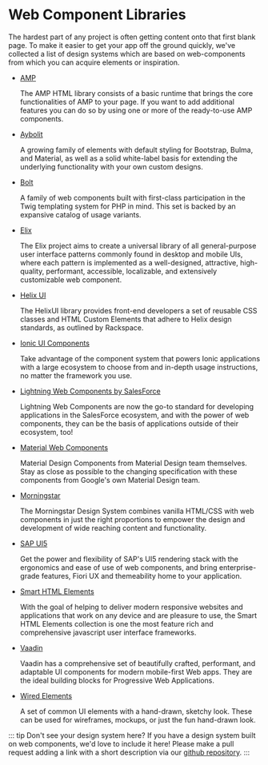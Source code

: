 # Web Component Libraries

The hardest part of any project is often getting content onto that first blank page. To make it easier to get your app off the ground quickly, we've collected a list of design systems which are based on web-components from which you can acquire elements or inspiration.

- [AMP](https://amp.dev/documentation/components/)

  The AMP HTML library consists of a basic runtime that brings the core functionalities of AMP to your page. If you want to add additional features you can do so by using one or more of the ready-to-use AMP components. 
- [Aybolit](https://web-padawan.github.io/aybolit/)

  A growing family of elements with default styling for Bootstrap, Bulma, and Material, as well as a solid white-label basis for extending the underlying functionality with your own custom designs.
- [Bolt](https://boltdesignsystem.com/)

  A family of web components built with first-class participation in the Twig templating system for PHP in mind. This set is backed by an expansive catalog of usage variants.
- [Elix](https://component.kitchen/elix)

  The Elix project aims to create a universal library of all general-purpose user interface patterns commonly found in desktop and mobile UIs, where each pattern is implemented as a well-designed, attractive, high-quality, performant, accessible, localizable, and extensively customizable web component.
- [Helix UI](https://rackerlabs.github.io/helix-ui/)

  The HelixUI library provides front-end developers a set of reusable CSS classes and HTML Custom Elements that adhere to Helix design standards, as outlined by Rackspace.
- [Ionic UI Components](https://ionicframework.com/docs/components)

  Take advantage of the component system that powers Ionic applications with a large ecosystem to choose from and in-depth usage instructions, no matter the framework you use.
- [Lightning Web Components by SalesForce](https://developer.salesforce.com/docs/component-library/overview/components)

  Lightning Web Components are now the go-to standard for developing applications in the SalesForce ecosystem, and with the power of web components, they can be the basis of applications outside of their ecosystem, too! 
- [Material Web Components](https://material-components.github.io/material-components-web-components/demos/index.html)

  Material Design Components from Material Design team themselves. Stay as close as possible to the changing specification with these components from Google's own Material Design team.
- [Morningstar](http://designsystem.morningstar.com/components/component-status.html)

  The Morningstar Design System combines vanilla HTML/CSS with web components in just the right proportions to empower the design and development of wide reaching content and functionality.
- [SAP UI5](https://sap.github.io/ui5-webcomponents/)

  Get the power and flexibility of SAP's UI5 rendering stack with the ergonomics and ease of use of web components, and bring enterprise-grade features, Fiori UX and themeability home to your application.
- [Smart HTML Elements](https://www.htmlelements.com)

  With the goal of helping to deliver modern responsive websites and applications that work on any device and are pleasure to use, the Smart HTML Elements collection is one the most feature rich and comprehensive javascript user interface frameworks.
- [Vaadin](https://vaadin.com/components)

  Vaadin has a comprehensive set of beautifully crafted, performant, and adaptable UI components for modern mobile-first Web apps. They are the ideal building blocks for Progressive Web Applications.
- [Wired Elements](https://wiredjs.com/)

  A set of common UI elements with a hand-drawn, sketchy look. These can be used for wireframes, mockups, or just the fun hand-drawn look.

::: tip Don't see your design system here?
If you have a design system built on web components, we'd love to include it here! Please make a pull request adding a link with a short description via our [github repository](https://github.com/open-wc/open-wc/pulls).
:::
